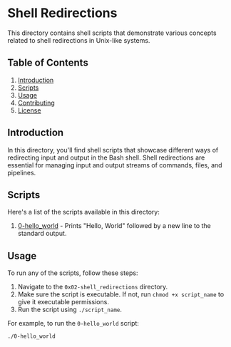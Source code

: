 # Shell Redirections

This directory contains shell scripts that demonstrate various concepts related to shell redirections in Unix-like systems.

## Table of Contents

1. [Introduction](#introduction)
2. [Scripts](#scripts)
3. [Usage](#usage)
4. [Contributing](#contributing)
5. [License](#license)

## Introduction

In this directory, you'll find shell scripts that showcase different ways of redirecting input and output in the Bash shell. Shell redirections are essential for managing input and output streams of commands, files, and pipelines.

## Scripts

Here's a list of the scripts available in this directory:

1. [0-hello_world](./0-hello_world) - Prints "Hello, World" followed by a new line to the standard output.

<!-- Add more scripts here as you create them -->

## Usage

To run any of the scripts, follow these steps:

1. Navigate to the `0x02-shell_redirections` directory.
2. Make sure the script is executable. If not, run `chmod +x script_name` to give it executable permissions.
3. Run the script using `./script_name`.

For example, to run the `0-hello_world` script:

```bash
./0-hello_world

